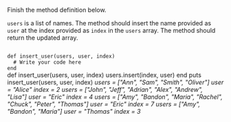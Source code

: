 Finish the method definition below.

`users` is a list of names.
The method should insert the name provided as `user` at the index provided as `index` in the `users` array.
The method should return the updated array.

<codeblock language="ruby" type="exercise" testMode="multipleInput">
<code>
def insert_user(users, user, index)
  # Write your code here
end
</code>

<solution>
def insert_user(users, user, index)
  users.insert(index, user)
end
</solution>

<testcases>
<caller>
puts insert_user(users, user, index)
</caller>
<testcase>
<i>
users = ["Ann", "Sam", "Smith", "Oliver"]
user = "Alice"
index = 2
</i>
</testcase>
<testcase>
<i>
users = ["John", "Jeff", "Adrian", "Alex", "Andrew", "Lisa"]
user = "Eric"
index = 4
</i>
</testcase>
<testcase>
<i>
users = ["Amy", "Bandon", "Maria", "Rachel", "Chuck", "Peter", "Thomas"]
user = "Eric"
index = 7
</i>
</testcase>
<testcase>
<i>
users = ["Amy", "Bandon", "Maria"]
user = "Thomas"
index = 3
</i>
</testcase>
</testcases>
</codeblock>
